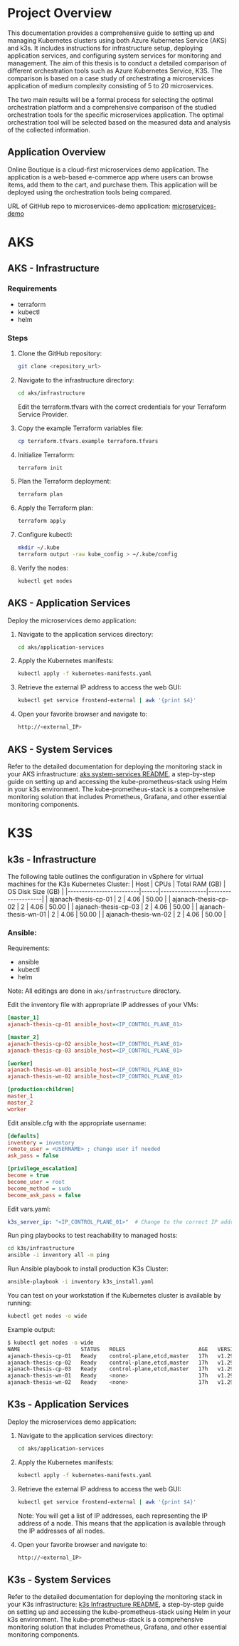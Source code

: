 # Project Overview
This documentation provides a comprehensive guide to setting up and managing Kubernetes clusters using both Azure Kubernetes Service (AKS) and k3s. It includes instructions for infrastructure setup, deploying application services, and configuring system services for monitoring and management. The aim of this thesis is to conduct a detailed comparison of different orchestration tools such as Azure Kubernetes Service, K3S. The comparison is based on a case study of orchestrating a microservices application of medium complexity consisting of 5 to 20 microservices. 

The two main results will be a formal process for selecting the optimal orchestration platform and a comprehensive comparison of the studied orchestration tools for the specific microservices application. The optimal orchestration tool will be selected based on the measured data and analysis of the collected information.

## Application Overview
Online Boutique is a cloud-first microservices demo application. The application is a web-based e-commerce app where users can browse items, add them to the cart, and purchase them. This application will be deployed using the orchestration tools being compared.

URL of GitHub repo to microservices-demo application: [microservices-demo](https://github.com/GoogleCloudPlatform/microservices-demo)

# AKS

## AKS - Infrastructure

### Requirements

- terraform
- kubectl
- helm

### Steps

1. Clone the GitHub repository:
    ```bash
    git clone <repository_url>
    ```

2. Navigate to the infrastructure directory:
    ```bash
    cd aks/infrastructure
    ```
    Edit the terraform.tfvars with the correct credentials for your Terraform Service Provider.

3. Copy the example Terraform variables file:
    ```bash
    cp terraform.tfvars.example terraform.tfvars
    ```

4. Initialize Terraform:
    ```bash
    terraform init
    ```

5. Plan the Terraform deployment:
    ```bash
    terraform plan
    ```

6. Apply the Terraform plan:
    ```bash
    terraform apply
    ```

7. Configure kubectl:
    ```bash
    mkdir ~/.kube
    terraform output -raw kube_config > ~/.kube/config
    ```

8. Verify the nodes:
    ```bash
    kubectl get nodes
    ```

## AKS - Application Services

Deploy the microservices demo application:

1. Navigate to the application services directory:
    ```bash
    cd aks/application-services
    ```

2. Apply the Kubernetes manifests:
    ```bash
    kubectl apply -f kubernetes-manifests.yaml
    ```

3. Retrieve the external IP address to access the web GUI:
    ```bash
    kubectl get service frontend-external | awk '{print $4}'
    ```

4. Open your favorite browser and navigate to:
    ```bash
    http://<external_IP>
    ```

## AKS - System Services
Refer to the detailed documentation for deploying the monitoring stack in your AKS infrastructure:
[aks system-services README](aks/system-services/README.md), a step-by-step guide on setting up and accessing the kube-prometheus-stack using Helm in your k3s environment. The kube-prometheus-stack is a comprehensive monitoring solution that includes Prometheus, Grafana, and other essential monitoring components.


# K3S

## k3s - Infrastructure
The following table outlines the configuration in vSphere for virtual machines for the K3s Kubernetes Cluster:
| Host                    | CPUs | Total RAM (GB) | OS Disk Size (GB) |
|-------------------------|------|----------------|--------------------|
| ajanach-thesis-cp-01    | 2    | 4.06           | 50.00              |
| ajanach-thesis-cp-02    | 2    | 4.06           | 50.00              |
| ajanach-thesis-cp-03    | 2    | 4.06           | 50.00              |
| ajanach-thesis-wn-01    | 2    | 4.06           | 50.00              |
| ajanach-thesis-wn-02    | 2    | 4.06           | 50.00              |

### **Ansible:**

Requirements:

- ansible
- kubectl
- helm

Note: All editings are done in `aks/infrastructure` directory.

Edit the inventory file with appropriate IP addresses of your VMs:

```ini
[master_1]
ajanach-thesis-cp-01 ansible_host=<IP_CONTROL_PLANE_01>

[master_2]
ajanach-thesis-cp-02 ansible_host=<IP_CONTROL_PLANE_01>
ajanach-thesis-cp-03 ansible_host=<IP_CONTROL_PLANE_01>

[worker]
ajanach-thesis-wn-01 ansible_host=<IP_CONTROL_PLANE_01>
ajanach-thesis-wn-02 ansible_host=<IP_CONTROL_PLANE_01>

[production:children]
master_1
master_2
worker
```

Edit ansible.cfg with the appropriate username:
```ini
[defaults]
inventory = inventory
remote_user = <USERNAME> ; change user if needed
ask_pass = false

[privilege_escalation]
become = true
become_user = root
become_method = sudo
become_ask_pass = false
```

Edit vars.yaml:
```yaml
k3s_server_ip: "<IP_CONTROL_PLANE_01>"  # Change to the correct IP address for the K3s master_1 server
```

Run ping playbooks to test reachability to managed hosts:
```bash
cd k3s/infrastructure
ansible -i inventory all -m ping
```

Run Ansible playbook to install production K3s Cluster:
```bash
ansible-playbook -i inventory k3s_install.yaml
```

You can test on your workstation if the Kubernetes cluster is available by running:
```bash
kubectl get nodes -o wide
```

Example output:
```bash
$ kubectl get nodes -o wide
NAME                   STATUS   ROLES                       AGE   VERSION        INTERNAL-IP    EXTERNAL-IP   OS-IMAGE                      KERNEL-VERSION                 CONTAINER-RUNTIME
ajanach-thesis-cp-01   Ready    control-plane,etcd,master   17h   v1.29.6+k3s2   10.10.48.151   <none>        Rocky Linux 9.4 (Blue Onyx)   5.14.0-427.24.1.el9_4.x86_64   containerd://1.7.17-k3s1
ajanach-thesis-cp-02   Ready    control-plane,etcd,master   17h   v1.29.6+k3s2   10.10.48.152   <none>        Rocky Linux 9.4 (Blue Onyx)   5.14.0-427.24.1.el9_4.x86_64   containerd://1.7.17-k3s1
ajanach-thesis-cp-03   Ready    control-plane,etcd,master   17h   v1.29.6+k3s2   10.10.48.153   <none>        Rocky Linux 9.4 (Blue Onyx)   5.14.0-427.24.1.el9_4.x86_64   containerd://1.7.17-k3s1
ajanach-thesis-wn-01   Ready    <none>                      17h   v1.29.6+k3s2   10.10.48.154   <none>        Rocky Linux 9.4 (Blue Onyx)   5.14.0-427.24.1.el9_4.x86_64   containerd://1.7.17-k3s1
ajanach-thesis-wn-02   Ready    <none>                      17h   v1.29.6+k3s2   10.10.48.155   <none>        Rocky Linux 9.4 (Blue Onyx)   5.14.0-427.24.1.el9_4.x86_64   containerd://1.7.17-k3s1
```

## K3s - Application Services

Deploy the microservices demo application:

1. Navigate to the application services directory:
    ```bash
    cd aks/application-services
    ```

2. Apply the Kubernetes manifests:
    ```bash
    kubectl apply -f kubernetes-manifests.yaml
    ```

3. Retrieve the external IP address to access the web GUI:
    ```bash
    kubectl get service frontend-external | awk '{print $4}'
    ```
   Note: You will get a list of IP addresses, each representing the IP address of a node. This means that the application is available through the IP addresses of all nodes.

4. Open your favorite browser and navigate to:
    ```bash
    http://<external_IP>
    ```

## K3s - System Services
Refer to the detailed documentation for deploying the monitoring stack in your K3s infrastructure:
[k3s Infrastructure README](k3s/system-services/README.md), a step-by-step guide on setting up and accessing the kube-prometheus-stack using Helm in your k3s environment. The kube-prometheus-stack is a comprehensive monitoring solution that includes Prometheus, Grafana, and other essential monitoring components.

